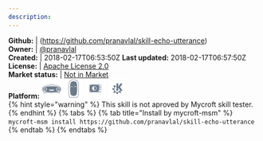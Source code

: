 ```yaml
---
description: 
---
```



**Github:** | (https://github.com/pranavlal/skill-echo-utterance)  
**Owner:** | [@pranavlal](https://github.com/pranavlal)  
**Created:** | 2018-02-17T06:53:50Z  **Last updated:** 2018-02-17T06:57:50Z  
**License:** | [Apache License 2.0](https://api.github.com/licenses/apache-2.0)  
**Market status:** | [Not in Market](https://market.mycroft.ai/skill/)  
**Platform:**   ![](.gitbook/assets/mark-1-icon.png)  ![](.gitbook/assets/mark-2-icon.png)  ![](.gitbook/assets/picroft-icon.png)  ![](.gitbook/assets/kde.png)   
{% hint style="warning" %}
This skill is not aproved by Mycroft skill tester.
{% endhint %}
  {% tabs %}
{% tab title="Install by mycroft-msm" %}
``` mycroft-msm install https://github.com/pranavlal/skill-echo-utterance```
{% endtab %}
  {% endtabs %}
  